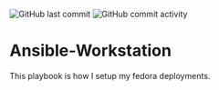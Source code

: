 ![GitHub last commit](https://img.shields.io/github/last-commit/Findarato/Ansible-Workstation.svg?style=popout) ![GitHub commit activity](https://img.shields.io/github/commit-activity/m/Findarato/Ansible-Workstation.svg)

# Ansible-Workstation

This playbook is how I setup my fedora deployments.
